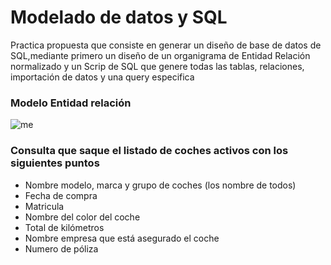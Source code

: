 <h1> Modelado de datos y SQL </h1>
Practica propuesta que consiste en generar un diseño de base de datos de SQL,mediante primero un diseño de un organigrama de Entidad Relación normalizado y un Scrip de SQL que genere todas las tablas, relaciones, importación de datos y una query especifica

<h3>Modelo Entidad relación</h3>

![me](https://user-images.githubusercontent.com/133285057/268458623-0fcc910d-11b1-4d2c-88b6-dc3b3e2c8c3d.png)

<h3>Consulta que saque el listado de coches activos con los siguientes puntos </h3>

- Nombre modelo, marca y grupo de coches (los nombre de todos)
- Fecha de compra
- Matricula
- Nombre del color del coche
- Total de kilómetros
- Nombre empresa que está asegurado el coche
- Numero de póliza


